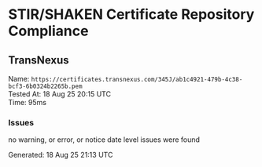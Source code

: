 # STIR/SHAKEN Certificate Repository Compliance

## TransNexus

Name: `https://certificates.transnexus.com/345J/ab1c4921-479b-4c38-bcf3-6b0324b2265b.pem`\
Tested At: 18 Aug 25 20:15 UTC\
Time: 95ms

### Issues

no warning, or error, or notice date level issues were found

Generated: 18 Aug 25 21:13 UTC
